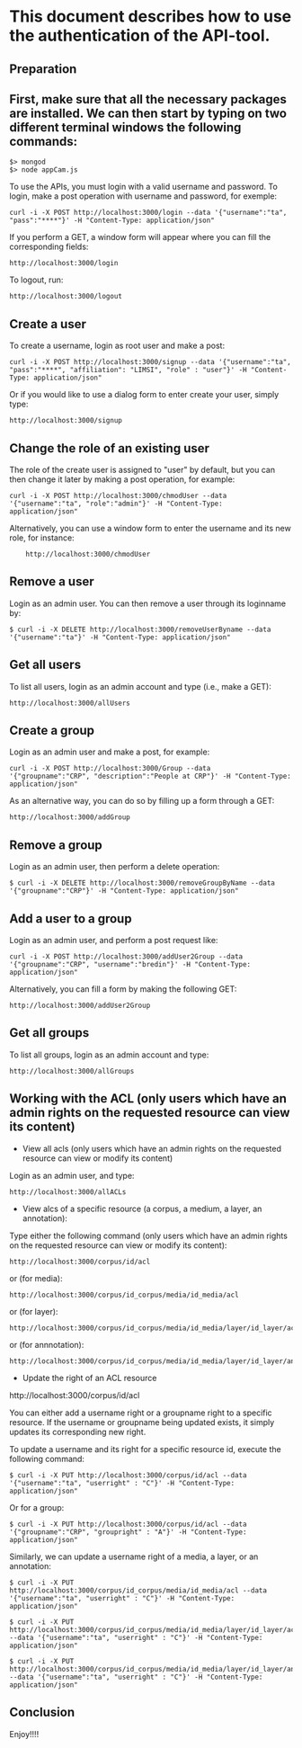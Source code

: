 This document describes how to use the authentication of the API-tool.  
===============================================

Preparation
----------

First, make sure that all the necessary packages are installed. We can then start by typing on two different terminal windows the following commands:
--------------

	$> mongod
	$> node appCam.js

To use the APIs, you must login with a valid username and password. To login, make a post operation with username and password, for exemple:

	curl -i -X POST http://localhost:3000/login --data '{"username":"ta", "pass":"****"}' -H "Content-Type: application/json"

If you perform a GET, a window form will appear where you can fill the corresponding fields:

	http://localhost:3000/login
	

To logout, run:

	http://localhost:3000/logout


Create a user
----------

To create a username, login as root user and make a post:

	curl -i -X POST http://localhost:3000/signup --data '{"username":"ta", "pass":"****", "affiliation": "LIMSI", "role" : "user"}' -H "Content-Type: application/json"

Or if you would like to use a dialog form to enter create your user, simply type:

	http://localhost:3000/signup

	
Change the role of an existing user
----------

The role of the create user is assigned to "user" by default, but you can then change it later by making a post operation, for example:

	curl -i -X POST http://localhost:3000/chmodUser --data '{"username":"ta", "role":"admin"}' -H "Content-Type: application/json"


Alternatively, you can use a window form to enter the username and its new role, for instance:

		http://localhost:3000/chmodUser


Remove a user
----------

Login as an admin user. You can then remove a user through its loginname by:

	$ curl -i -X DELETE http://localhost:3000/removeUserByname --data '{"username":"ta"}' -H "Content-Type: application/json"


Get all users
----------

To list all users, login as an admin account and type (i.e., make a GET):

	http://localhost:3000/allUsers

Create a group
--------------

Login as an admin user and make a post, for example:

	curl -i -X POST http://localhost:3000/Group --data '{"groupname":"CRP", "description":"People at CRP"}' -H "Content-Type: application/json"
	
	
As an alternative way, you can do so by filling up a form through a GET:

	http://localhost:3000/addGroup
	
	
Remove a group
--------------

Login as an admin user, then perform a delete operation:	
	
	$ curl -i -X DELETE http://localhost:3000/removeGroupByName --data '{"groupname":"CRP"}' -H "Content-Type: application/json"
	
	
Add a user to a group
--------------
	
Login as an admin user, and perform a post request like:
	
	curl -i -X POST http://localhost:3000/addUser2Group --data '{"groupname":"CRP", "username":"bredin"}' -H "Content-Type: application/json"
	
Alternatively, you can fill a form by making the following GET:

	http://localhost:3000/addUser2Group


Get all groups
----------

To list all groups, login as an admin account and type:

	http://localhost:3000/allGroups
	

Working with the ACL (only users which have an admin rights on the requested resource can view its content)
----------

- View all acls (only users which have an admin rights on the requested resource can view or modify its content)

Login as an admin user, and type:
	
	http://localhost:3000/allACLs

- View alcs of a specific resource (a corpus, a medium, a layer, an annotation):

Type either the following command (only users which have an admin rights on the requested resource can view or modify its content): 

	http://localhost:3000/corpus/id/acl
	
or (for media):
	
	http://localhost:3000/corpus/id_corpus/media/id_media/acl
	
or (for layer):
	
	http://localhost:3000/corpus/id_corpus/media/id_media/layer/id_layer/acl

or (for annnotation):
	
	http://localhost:3000/corpus/id_corpus/media/id_media/layer/id_layer/annotation/id_anno/acl
	
- Update the right of an ACL resource

http://localhost:3000/corpus/id/acl

You can either add a username right or a groupname right to a specific resource. If the username or groupname being updated exists, it simply updates its corresponding new right.
	
To update a username and its right for a specific resource id, execute the following command:	

	$ curl -i -X PUT http://localhost:3000/corpus/id/acl --data '{"username":"ta", "userright" : "C"}' -H "Content-Type: application/json"
	
Or for a group:
	
	$ curl -i -X PUT http://localhost:3000/corpus/id/acl --data '{"groupname":"CRP", "groupright" : "A"}' -H "Content-Type: application/json"

Similarly, we can update a username right of a media, a layer, or an annotation:
	
	$ curl -i -X PUT http://localhost:3000/corpus/id_corpus/media/id_media/acl --data '{"username":"ta", "userright" : "C"}' -H "Content-Type: application/json"
	
	$ curl -i -X PUT http://localhost:3000/corpus/id_corpus/media/id_media/layer/id_layer/acl --data '{"username":"ta", "userright" : "C"}' -H "Content-Type: application/json"
	
	$ curl -i -X PUT http://localhost:3000/corpus/id_corpus/media/id_media/layer/id_layer/annotation/id_anno/acl --data '{"username":"ta", "userright" : "C"}' -H "Content-Type: application/json"

	

Conclusion
-----------

Enjoy!!!!

